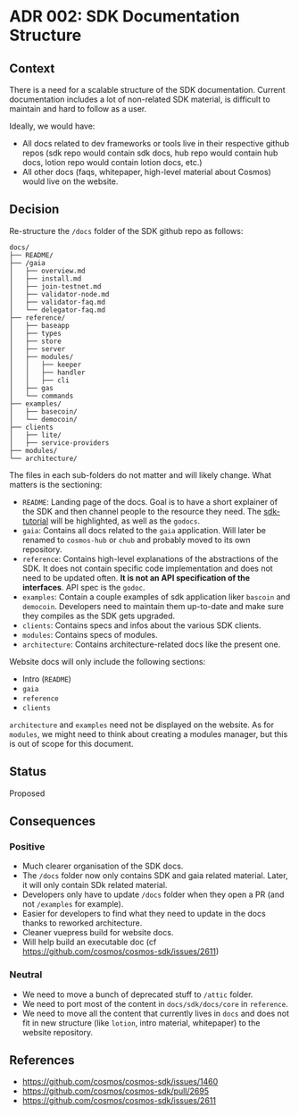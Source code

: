 # ADR 002: SDK Documentation Structure

## Context

There is a need for a scalable structure of the SDK documentation. Current documentation includes a lot of non-related SDK material, is difficult to maintain and hard to follow as a user. 

Ideally, we would have:
- All docs related to dev frameworks or tools live in their respective github repos (sdk repo would contain sdk docs, hub repo would contain hub docs, lotion repo would contain lotion docs, etc.)
- All other docs (faqs, whitepaper, high-level material about Cosmos) would live on the website.

## Decision

Re-structure the `/docs` folder of the SDK github repo as follows:

```
docs/
├── README/
├── /gaia
│   ├── overview.md
│   ├── install.md
│   ├── join-testnet.md
│   ├── validator-node.md
│   ├── validator-faq.md
│   └── delegator-faq.md    
├── reference/
│   ├── baseapp
│   ├── types
│   ├── store
│   ├── server
│   ├── modules/
│   │   ├── keeper
│   │   ├── handler
│   │   ├── cli
│   ├── gas
│   └── commands
├── examples/
│   ├── basecoin/
│   └── democoin/
├── clients
│   ├── lite/
│   ├── service-providers
├── modules/
└── architecture/
```

The files in each sub-folders do not matter and will likely change. What matters is the sectioning:

- `README`: Landing page of the docs. Goal is to have a short explainer of the SDK and then channel people to the resource they need. The [sdk-tutorial](https://github.com/cosmos/sdk-application-tutorial/pulls) will be highlighted, as well as the `godocs`.
- `gaia`: Contains all docs related to the `gaia` application. Will later be renamed to `cosmos-hub` or `chub` and probably moved to its own repository.
- `reference`: Contains high-level explanations of the abstractions of the SDK. It does not contain specific code implementation and does not need to be updated often. **It is not an API specification of the interfaces**. API spec is the `godoc`. 
- `examples`: Contain a couple examples of sdk application liker `bascoin` and `democoin`. Developers need to maintain them up-to-date and make sure they compiles as the SDK gets upgraded.
- `clients`: Contains specs and infos about the various SDK clients.
- `modules`: Contains specs of modules.
- `architecture`: Contains architecture-related docs like the present one.

Website docs will only include the following sections:
- Intro (`README`)
- `gaia`
- `reference`
- `clients`

`architecture` and `examples` need not be displayed on the website. As for `modules`, we might need to think about creating a modules manager, but this is out of scope for this document.

## Status

Proposed

## Consequences

### Positive

- Much clearer organisation of the SDK docs. 
- The `/docs` folder now only contains SDK and gaia related material. Later, it will only contain SDk related material.
- Developers only have to update `/docs` folder when they open a PR (and not `/examples` for example). 
- Easier for developers to find what they need to update in the docs thanks to reworked architecture.
- Cleaner vuepress build for website docs. 
- Will help build an executable doc (cf https://github.com/cosmos/cosmos-sdk/issues/2611)

### Neutral

- We need to move a bunch of deprecated stuff to `/attic` folder. 
- We need to port most of the content in `docs/sdk/docs/core` in `reference`.
- We need to move all the content that currently lives in `docs` and does not fit in new structure (like `lotion`, intro material, whitepaper) to the website repository.

## References

- https://github.com/cosmos/cosmos-sdk/issues/1460
- https://github.com/cosmos/cosmos-sdk/pull/2695
- https://github.com/cosmos/cosmos-sdk/issues/2611